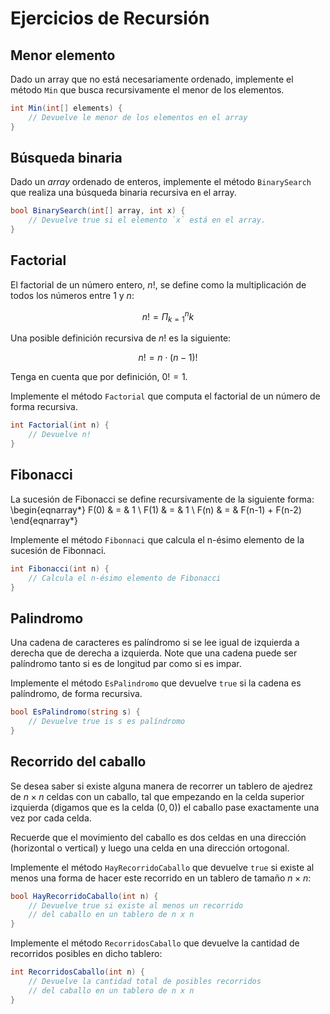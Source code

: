 # Ejercicios de Recursión

## Menor elemento

Dado un array que no está necesariamente ordenado, implemente el método `Min` que busca recursivamente el menor de los elementos.

```csharp
int Min(int[] elements) {
    // Devuelve le menor de los elementos en el array
}
```

## Búsqueda binaria

Dado un *array* ordenado de enteros, implemente el método `BinarySearch` que realiza una búsqueda binaria recursiva en el array.

```csharp
bool BinarySearch(int[] array, int x) {
    // Devuelve true si el elemento `x` está en el array.
}
```

## Factorial

El factorial de un número entero, $n!$, se define como la multiplicación de todos los números entre $1$ y $n$:

$$
n! = \Pi_{k=1}^{n} k
$$

Una posible definición recursiva de $n!$ es la siguiente:

$$
n! = n \cdot (n-1)!
$$

Tenga en cuenta que por definición, $0!=1$.

Implemente el método `Factorial` que computa el factorial de un número de forma recursiva.

```csharp
int Factorial(int n) {
    // Devuelve n!
}
```

## Fibonacci

La sucesión de Fibonacci se define recursivamente de la siguiente forma:
\begin{eqnarray*}
F(0) & = & 1 \\
F(1) & = & 1 \\
F(n) & = & F(n-1) + F(n-2)
\end{eqnarray*}

Implemente el método `Fibonnaci` que calcula el n-ésimo elemento de la sucesión de Fibonnaci.

```csharp
int Fibonacci(int n) {
    // Calcula el n-ésimo elemento de Fibonacci
}
```

## Palindromo

Una cadena de caracteres es palíndromo si se lee igual de izquierda a derecha que de derecha a izquierda. Note que una cadena puede ser palíndromo tanto si es de longitud par como si es impar.

Implemente el método `EsPalindromo` que devuelve `true` si la cadena es palíndromo, de forma recursiva.

```csharp
bool EsPalindromo(string s) {
    // Devuelve true is s es palíndromo
}
```

## Recorrido del caballo

Se desea saber si existe alguna manera de recorrer un tablero de ajedrez de $n \times n$ celdas con un caballo, tal que empezando en la celda superior izquierda (digamos que es la celda $(0,0)$) el caballo pase exactamente una vez por cada celda.

Recuerde que el movimiento del caballo es dos celdas en una dirección (horizontal o vertical) y luego una celda en una dirección ortogonal.

Implemente el método `HayRecorridoCaballo` que devuelve `true` si existe al menos una forma de hacer este recorrido en un tablero de tamaño $n \times n$:

```csharp
bool HayRecorridoCaballo(int n) {
    // Devuelve true si existe al menos un recorrido
    // del caballo en un tablero de n x n
}
```

Implemente el método `RecorridosCaballo` que devuelve la cantidad de recorridos posibles en dicho tablero:

```csharp
int RecorridosCaballo(int n) {
    // Devuelve la cantidad total de posibles recorridos
    // del caballo en un tablero de n x n
}
```
